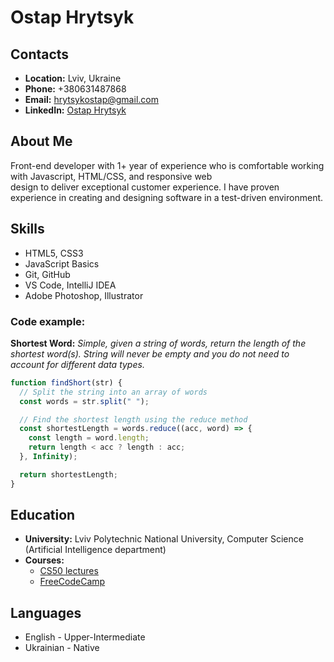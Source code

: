 # Ostap Hrytsyk

## **Contacts**

- **Location:** Lviv, Ukraine
- **Phone:** +380631487868
- **Email:** hrytsykostap@gmail.com
- **LinkedIn:** [Ostap Hrytsyk](https://www.linkedin.com/in/ostap-hrytsyk/)

## **About Me**

Front-end developer with 1+ year of experience who is comfortable working with Javascript, HTML/CSS, and responsive web \
design to deliver exceptional customer experience. I have proven experience in creating and designing software in a test-driven environment.

## **Skills**

- HTML5, CSS3
- JavaScript Basics
- Git, GitHub
- VS Code, IntelliJ IDEA
- Adobe Photoshop, Illustrator

### Code example:

**Shortest Word:**
_Simple, given a string of words, return the length of the shortest word(s). String will never be empty and you do not need to account for different data types._

```javascript
function findShort(str) {
  // Split the string into an array of words
  const words = str.split(" ");

  // Find the shortest length using the reduce method
  const shortestLength = words.reduce((acc, word) => {
    const length = word.length;
    return length < acc ? length : acc;
  }, Infinity);

  return shortestLength;
}
```

## **Education**

- **University:** Lviv Polytechnic National University, Computer Science (Artificial Intelligence department)
- **Courses:**
  - [CS50 lectures](https://www.youtube.com/channel/UCcabW7890RKJzL968QWEykA)
  - [FreeCodeCamp](https://www.freecodecamp.org)

## **Languages**

- English \- Upper-Intermediate
- Ukrainian \- Native
